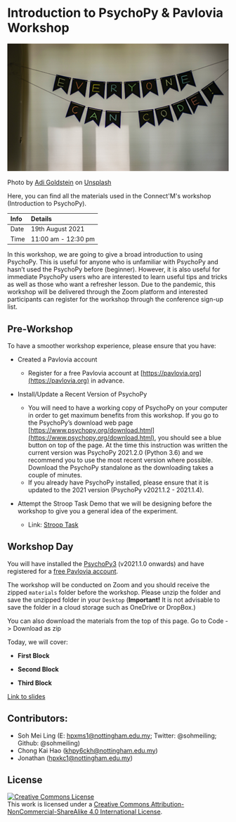 # Introduction to PsychoPy & Pavlovia Workshop



![](image/adi-goldstein.jpg)

Photo by <a href="https://unsplash.com/@adigold1?utm_source=unsplash&utm_medium=referral&utm_content=creditCopyText">Adi Goldstein</a> on <a href="https://unsplash.com/s/photos/coding-for-kids?utm_source=unsplash&utm_medium=referral&utm_content=creditCopyText">Unsplash</a>
  

Here, you can find all the materials used in the Connect'M's workshop (Introduction to PsychoPy). 

|Info        |Details    |
|:----------------|:---------|
|Date| 19th August 2021|
|Time | 11:00 am - 12:30 pm|

In this workshop, we are going to give a broad introduction to using PsychoPy. This is useful for anyone who is unfamiliar with PsychoPy and hasn’t used the PsychoPy before (beginner). However, it is also useful for immediate PsychoPy users who are interested to learn useful tips and tricks as well as those who want a refresher lesson. Due to the pandemic, this workshop will be delivered through the Zoom platform and interested participants can register for the workshop through the conference sign-up list. 

## Pre-Workshop
To have a smoother workshop experience, please ensure that you have:

- Created a Pavlovia account
    - Register for a free Pavlovia account at [https://pavlovia.org](https://pavlovia.org) in advance. 

- Install/Update a Recent Version of PsychoPy
    - You will need to have a working copy of PsychoPy on your computer in order to get maximum benefits from this workshop. If you go to the PsychoPy’s download web page [https://www.psychopy.org/download.html](https://www.psychopy.org/download.html), you should see a blue button on top of the page. At the time this instruction was written the current version was PsychoPy 2021.2.0 (Python 3.6) and we recommend you to use the most recent version where possible. Download the PsychoPy standalone as the downloading takes a couple of minutes. 
    - If you already have PsychoPy installed, please ensure that it is updated to the 2021 version (PsychoPy v2021.1.2 - 2021.1.4).

- Attempt the Stroop Task Demo that we will be designing before the workshop to give you a general idea of the experiment.
    - Link: [Stroop Task](https://run.pavlovia.org/hpxms1/stroop_demo_workshop)

## Workshop Day
You will have installed the [PsychoPy3](https://www.psychopy.org/download.html) (v2021.1.0 onwards) and have registered for a [free Pavlovia account](https://gitlab.pavlovia.org/users/sign_in). 

The workshop will be conducted on Zoom and you should receive the zipped `materials` folder before the workshop. Please unzip the folder and save the unzipped folder in your `Desktop` (**Important!** It is not advisable to save the folder in a cloud storage such as OneDrive or DropBox.)

You can also download the materials from the top of this page. Go to Code -> Download as zip

Today, we will cover: 
- **First Block**


- **Second Block**


- **Third Block**

[Link to slides](https://sohmeiling.github.io/Workshop_M_Connect/)

## Contributors:
- Soh Mei Ling (E: hpxms1@nottingham.edu.my; Twitter: @sohmeiling; Github: @sohmeiling) 
- Chong Kai Hao (khpy6ckh@nottingham.edu.my) 
- Jonathan (hpxkc1@nottingham.edu.my)

## License
<a rel="license" href="http://creativecommons.org/licenses/by-nc-sa/4.0/"><img alt="Creative Commons License" style="border-width:0" src="https://i.creativecommons.org/l/by-nc-sa/4.0/88x31.png" /></a><br />This work is licensed under a <a rel="license" href="http://creativecommons.org/licenses/by-nc-sa/4.0/">Creative Commons Attribution-NonCommercial-ShareAlike 4.0 International License</a>.
